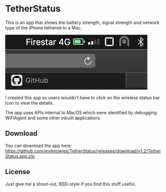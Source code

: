 #  TetherStatus

This is an app that shows the battery strength, signal strength and network type of the iPhone tethered to a Mac.

![The app in use](screenshot.png "The app in use")

I created this app so users wouldn't have to click on the wireless status bar icon to view the details.

The app uses APIs internal to MacOS which were identified by debugging WiFiAgent and some other inbuilt applications.

## Download

You can download the app here: https://github.com/mvknowles/TetherStatus/releases/download/v1.2/TetherStatus.app.zip

## License

Just give me a shout-out, BSD-style if you find this stuff useful.
